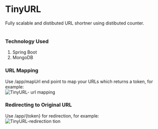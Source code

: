 # TinyURL
Fully scalable and distibuted URL shortner using distibuted counter.</br></br>
### Technology Used
1. Spring Boot
2. MongoDB

### URL Mapping <br/>
Use /app/mapUrl end point to map your URLs which returns a token, for example:  <br/>
![TinyURL- url mapping](https://user-images.githubusercontent.com/12963703/137590896-3699eeec-5d9e-4ce0-b6e2-97ad2d54c3d7.png)



### Redirecting to Original URL<br/>
Use /app/{token} for redirection, for example: <br/>
![TinyURL-redirection](https://user-images.githubusercontent.com/12963703/137590967-ac662d08-afd4-484f-ab32-2c63ac60fd71.png)
tion

